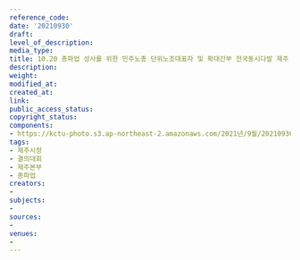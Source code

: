```yaml
---
reference_code: 
date: '20210930'
draft: 
level_of_description: 
media_type: 
title: 10.20 총파업 성사를 위한 민주노총 단위노조대표자 및 확대간부 전국동시다발 제주 결의대회
description: 
weight: 
modified_at: 
created_at: 
link: 
public_access_status: 
copyright_status: 
components:
- https://kctu-photo.s3.ap-northeast-2.amazonaws.com/2021년/9월/20210930-10.20+총파업+성사를+위한+민주노총+단위노조대표자+및+확대간부+전국동시다발+제주+결의대회_제주시청_결의대회_제주본부_총파업/404219_62405_26.jpg
tags:
- 제주시청
- 결의대회
- 제주본부
- 총파업
creators:
- 
subjects:
- 
sources:
- 
venues:
- 
---
```


